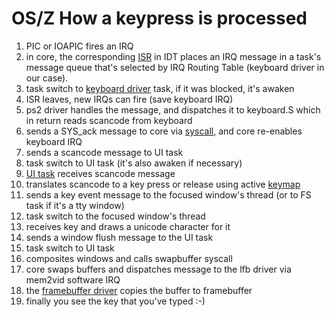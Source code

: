 OS/Z How a keypress is processed
================================

   1. PIC or IOAPIC fires an IRQ
   2. in core, the corresponding [ISR](https://github.com/bztsrc/osz/blob/master/src/core/x86_64/isrs.S) in IDT places an 
      IRQ message in a task's message queue that's selected by IRQ Routing Table (keyboard driver in our case).
   3. task switch to [keyboard driver](https://github.com/bztsrc/osz/blob/master/src/drivers/input/ps2) task, if it was blocked, it's awaken
   4. ISR leaves, new IRQs can fire (save keyboard IRQ)
   5. ps2 driver handles the message, and dispatches it to keyboard.S which in return reads scancode from keyboard
   6. sends a SYS_ack message to core via [syscall](https://github.com/bztsrc/osz/blob/master/src/lib/libc/x86_64/syscall.S), and core re-enables keyboard IRQ
   7. sends a scancode message to UI task
   8. task switch to UI task (it's also awaken if necessary)
   9. [UI task](https://github.com/bztsrc/osz/blob/master/src/ui) receives scancode message
  10. translates scancode to a key press or release using active [keymap](https://github.com/bztsrc/osz/blob/master/etc/kbd)
  11. sends a key event message to the focused window's thread (or to FS task if it's a tty window)
  12. task switch to the focused window's thread
  13. receives key and draws a unicode character for it
  14. sends a window flush message to the UI task
  15. task switch to UI task
  16. composites windows and calls swapbuffer syscall
  17. core swaps buffers and dispatches message to the lfb driver via mem2vid software IRQ
  18. the [framebuffer driver](https://github.com/bztsrc/osz/blob/master/src/drivers/display/fb) copies the buffer to framebuffer
  19. finally you see the key that you've typed :-)
